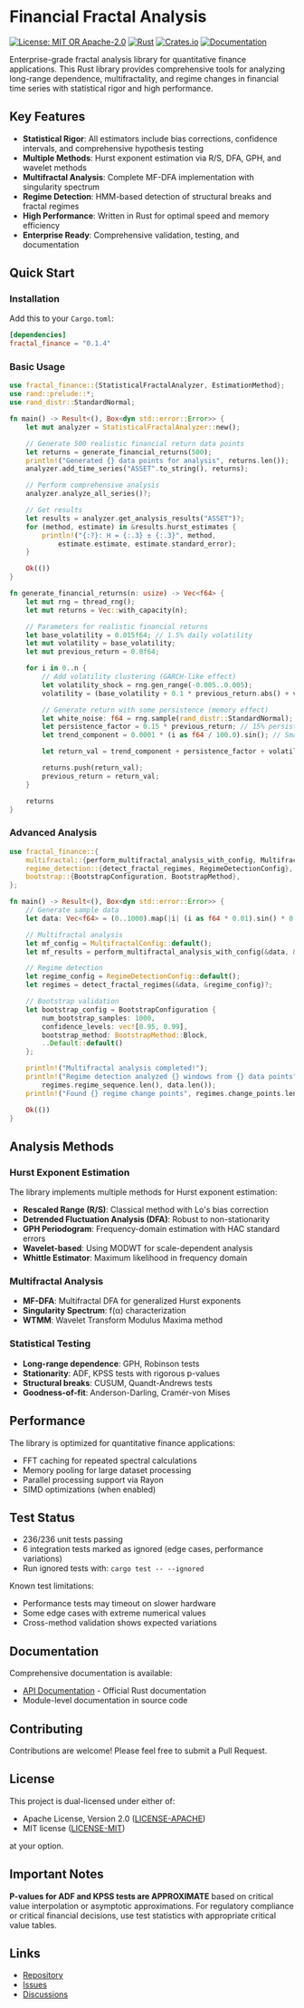 # Financial Fractal Analysis

[![License: MIT OR Apache-2.0](https://img.shields.io/badge/License-MIT%20OR%20Apache--2.0-blue.svg)](LICENSE)
[![Rust](https://img.shields.io/badge/rust-%3E%3D1.70-orange.svg)](https://www.rust-lang.org)
[![Crates.io](https://img.shields.io/crates/v/fractal_finance.svg)](https://crates.io/crates/fractal_finance)
[![Documentation](https://docs.rs/fractal_finance/badge.svg)](https://docs.rs/fractal_finance)

Enterprise-grade fractal analysis library for quantitative finance applications. This Rust library provides comprehensive tools for analyzing long-range dependence, multifractality, and regime changes in financial time series with statistical rigor and high performance.

## Key Features

- **Statistical Rigor**: All estimators include bias corrections, confidence intervals, and comprehensive hypothesis testing
- **Multiple Methods**: Hurst exponent estimation via R/S, DFA, GPH, and wavelet methods
- **Multifractal Analysis**: Complete MF-DFA implementation with singularity spectrum
- **Regime Detection**: HMM-based detection of structural breaks and fractal regimes
- **High Performance**: Written in Rust for optimal speed and memory efficiency
- **Enterprise Ready**: Comprehensive validation, testing, and documentation

## Quick Start

### Installation

Add this to your `Cargo.toml`:

```toml
[dependencies]
fractal_finance = "0.1.4"
```

### Basic Usage

```rust
use fractal_finance::{StatisticalFractalAnalyzer, EstimationMethod};
use rand::prelude::*;
use rand_distr::StandardNormal;

fn main() -> Result<(), Box<dyn std::error::Error>> {
    let mut analyzer = StatisticalFractalAnalyzer::new();

    // Generate 500 realistic financial return data points
    let returns = generate_financial_returns(500);
    println!("Generated {} data points for analysis", returns.len());
    analyzer.add_time_series("ASSET".to_string(), returns);

    // Perform comprehensive analysis
    analyzer.analyze_all_series()?;

    // Get results
    let results = analyzer.get_analysis_results("ASSET")?;
    for (method, estimate) in &results.hurst_estimates {
        println!("{:?}: H = {:.3} ± {:.3}", method,
            estimate.estimate, estimate.standard_error);
    }

    Ok(())
}

fn generate_financial_returns(n: usize) -> Vec<f64> {
    let mut rng = thread_rng();
    let mut returns = Vec::with_capacity(n);

    // Parameters for realistic financial returns
    let base_volatility = 0.015f64; // 1.5% daily volatility
    let mut volatility = base_volatility;
    let mut previous_return = 0.0f64;

    for i in 0..n {
        // Add volatility clustering (GARCH-like effect)
        let volatility_shock = rng.gen_range(-0.005..0.005);
        volatility = (base_volatility + 0.1 * previous_return.abs() + volatility_shock).max(0.005f64);

        // Generate return with some persistence (memory effect)
        let white_noise: f64 = rng.sample(rand_distr::StandardNormal);
        let persistence_factor = 0.15 * previous_return; // 15% persistence
        let trend_component = 0.0001 * (i as f64 / 100.0).sin(); // Small trend component

        let return_val = trend_component + persistence_factor + volatility * white_noise;

        returns.push(return_val);
        previous_return = return_val;
    }

    returns
}
```

### Advanced Analysis

```rust
use fractal_finance::{
    multifractal::{perform_multifractal_analysis_with_config, MultifractalConfig},
    regime_detection::{detect_fractal_regimes, RegimeDetectionConfig},
    bootstrap::{BootstrapConfiguration, BootstrapMethod},
};

fn main() -> Result<(), Box<dyn std::error::Error>> {
    // Generate sample data
    let data: Vec<f64> = (0..1000).map(|i| (i as f64 * 0.01).sin() * 0.02).collect();

    // Multifractal analysis
    let mf_config = MultifractalConfig::default();
    let mf_results = perform_multifractal_analysis_with_config(&data, &mf_config)?;

    // Regime detection
    let regime_config = RegimeDetectionConfig::default();
    let regimes = detect_fractal_regimes(&data, &regime_config)?;

    // Bootstrap validation
    let bootstrap_config = BootstrapConfiguration {
        num_bootstrap_samples: 1000,
        confidence_levels: vec![0.95, 0.99],
        bootstrap_method: BootstrapMethod::Block,
        ..Default::default()
    };

    println!("Multifractal analysis completed!");
    println!("Regime detection analyzed {} windows from {} data points", 
        regimes.regime_sequence.len(), data.len());
    println!("Found {} regime change points", regimes.change_points.len());

    Ok(())
}
```

## Analysis Methods

### Hurst Exponent Estimation

The library implements multiple methods for Hurst exponent estimation:

- **Rescaled Range (R/S)**: Classical method with Lo's bias correction
- **Detrended Fluctuation Analysis (DFA)**: Robust to non-stationarity
- **GPH Periodogram**: Frequency-domain estimation with HAC standard errors
- **Wavelet-based**: Using MODWT for scale-dependent analysis
- **Whittle Estimator**: Maximum likelihood in frequency domain

### Multifractal Analysis

- **MF-DFA**: Multifractal DFA for generalized Hurst exponents
- **Singularity Spectrum**: f(α) characterization
- **WTMM**: Wavelet Transform Modulus Maxima method

### Statistical Testing

- **Long-range dependence**: GPH, Robinson tests
- **Stationarity**: ADF, KPSS tests with rigorous p-values
- **Structural breaks**: CUSUM, Quandt-Andrews tests
- **Goodness-of-fit**: Anderson-Darling, Cramér-von Mises

## Performance

The library is optimized for quantitative finance applications:

- FFT caching for repeated spectral calculations
- Memory pooling for large dataset processing
- Parallel processing support via Rayon
- SIMD optimizations (when enabled)

## Test Status

- 236/236 unit tests passing
- 6 integration tests marked as ignored (edge cases, performance variations)
- Run ignored tests with: `cargo test -- --ignored`

Known test limitations:

- Performance tests may timeout on slower hardware
- Some edge cases with extreme numerical values
- Cross-method validation shows expected variations

## Documentation

Comprehensive documentation is available:

- [API Documentation](https://docs.rs/fractal_finance) - Official Rust documentation
- Module-level documentation in source code

## Contributing

Contributions are welcome! Please feel free to submit a Pull Request.

## License

This project is dual-licensed under either of:

* Apache License, Version 2.0 ([LICENSE-APACHE](LICENSE-APACHE))
* MIT license ([LICENSE-MIT](LICENSE-MIT))

at your option.

## Important Notes

**P-values for ADF and KPSS tests are APPROXIMATE** based on critical value interpolation or asymptotic approximations. For regulatory compliance or critical financial decisions, use test statistics with appropriate critical value tables.

## Links

- [Repository](https://github.com/changfengwuji/fractal-finance)
- [Issues](https://github.com/changfengwuji/fractal-finance/issues)
- [Discussions](https://github.com/changfengwuji/fractal-finance/discussions)